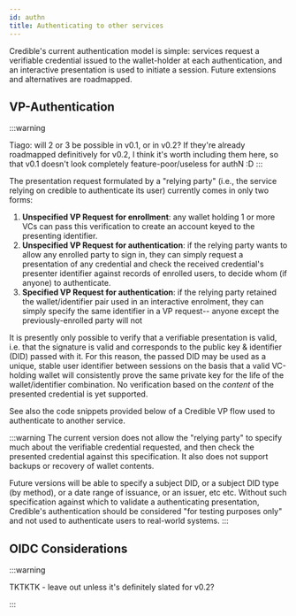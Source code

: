 ```yaml
---
id: authn
title: Authenticating to other services
---
```


Credible's current authentication model is simple: services request a verifiable credential issued to the wallet-holder at each authentication, and an interactive presentation is used to initiate a session. Future extensions and alternatives are roadmapped.

## VP-Authentication

:::warning

Tiago: will 2 or 3 be possible in v0.1, or in v0.2? If they're already roadmapped definitively for v0.2, I think it's worth including them here, so that v0.1 doesn't look completely feature-poor/useless for authN :D 
:::

The presentation request formulated by a "relying party" (i.e., the service relying on credible to authenticate its user) currently comes in only two forms: 
1. **Unspecified VP Request for enrollment**: any wallet holding 1 or more VCs can pass this verification to create an account keyed to the presenting identifier.
2. **Unspecified VP Request for authentication**: if the relying party wants to allow any enrolled party to sign in, they can simply request a presentation of any credential and check the received credential's presenter identifier against  records of enrolled users, to decide whom (if anyone) to authenticate.
3. **Specified VP Request for authentication**: if the relying party retained the wallet/identifier pair used in an interactive enrolment, they can simply specify the same identifier in a VP request-- anyone except the previously-enrolled party will not 

It is presently only possible to verify that a verifiable presentation is valid, i.e. that the signature is valid and corresponds to the public key & identifier (DID) passed with it. For this reason, the passed DID may be used as a unique, stable user identifier between sessions on the basis that a valid VC-holding wallet will consistently prove the same private key for the life of the wallet/identifier combination. No verification based on the *content* of the presented credential is yet supported.

See also the code snippets provided below of a Credible VP flow used to authenticate to another service.

:::warning
The current version does not allow the "relying party" to specify much about the verifiable credential requested, and then check the presented credential against this specification. It also does not support backups or recovery of wallet contents.

Future versions will be able to specify a subject DID, or a subject DID type (by method), or a date range of issuance, or an issuer, etc etc. Without such specification against which to validate a authenticating presentation, Credible's authentication should be considered "for testing purposes only" and not used to authenticate users to real-world systems.
:::

## OIDC Considerations

:::warning

TKTKTK - leave out unless it's definitely slated for v0.2?

:::